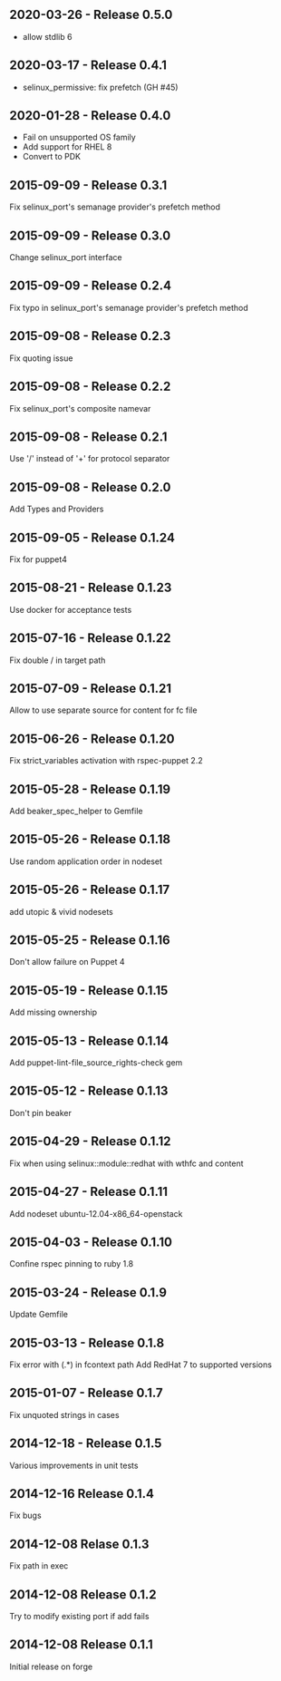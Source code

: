 ## 2020-03-26 - Release 0.5.0

- allow stdlib 6

## 2020-03-17 - Release 0.4.1

- selinux_permissive: fix prefetch (GH #45)

## 2020-01-28 - Release 0.4.0

- Fail on unsupported OS family
- Add support for RHEL 8
- Convert to PDK

## 2015-09-09 - Release 0.3.1

Fix selinux_port's semanage provider's prefetch method

## 2015-09-09 - Release 0.3.0

Change selinux_port interface

## 2015-09-09 - Release 0.2.4

Fix typo in selinux_port's semanage provider's prefetch method

## 2015-09-08 - Release 0.2.3

Fix quoting issue

## 2015-09-08 - Release 0.2.2

Fix selinux_port's composite namevar

## 2015-09-08 - Release 0.2.1

Use '/' instead of '+' for protocol separator

## 2015-09-08 - Release 0.2.0

Add Types and Providers

## 2015-09-05 - Release 0.1.24

Fix for puppet4

## 2015-08-21 - Release 0.1.23

Use docker for acceptance tests

## 2015-07-16 - Release 0.1.22

Fix double / in target path

## 2015-07-09 - Release 0.1.21

Allow to use separate source for content for fc file

## 2015-06-26 - Release 0.1.20

Fix strict_variables activation with rspec-puppet 2.2

## 2015-05-28 - Release 0.1.19

Add beaker_spec_helper to Gemfile

## 2015-05-26 - Release 0.1.18

Use random application order in nodeset

## 2015-05-26 - Release 0.1.17

add utopic & vivid nodesets

## 2015-05-25 - Release 0.1.16

Don't allow failure on Puppet 4

## 2015-05-19 - Release 0.1.15

Add missing ownership

## 2015-05-13 - Release 0.1.14

Add puppet-lint-file_source_rights-check gem

## 2015-05-12 - Release 0.1.13

Don't pin beaker

## 2015-04-29 - Release 0.1.12

Fix when using selinux::module::redhat with wthfc and content

## 2015-04-27 - Release 0.1.11

Add nodeset ubuntu-12.04-x86_64-openstack

## 2015-04-03 - Release 0.1.10

Confine rspec pinning to ruby 1.8

## 2015-03-24 - Release 0.1.9

Update Gemfile

## 2015-03-13 - Release 0.1.8

Fix error with (\.*) in fcontext path
Add RedHat 7 to supported versions

## 2015-01-07 - Release 0.1.7

Fix unquoted strings in cases

## 2014-12-18 - Release 0.1.5

Various improvements in unit tests

## 2014-12-16 Release 0.1.4

Fix bugs

## 2014-12-08 Relase 0.1.3

Fix path in exec

## 2014-12-08 Release 0.1.2

Try to modify existing port if add fails

## 2014-12-08 Release 0.1.1

Initial release on forge
